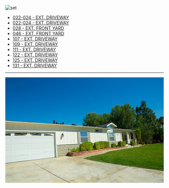 ![set][]

* [022-024 - EXT. DRIVEWAY](022-024-EXT.Driveway--023-024--.md)
* [022-024 - EXT. DRIVEWAY](022-024-EXT.Driveway--023-024--.md)
* [028 - EXT. FRONT YARD](028-EXT.FrontYard.md)
* [046 - EXT. FRONT YARD](046-EXT.FrontYard.md)
* [107 - EXT. DRIVEWAY](107-EXT.Driveway.md)
* [109 - EXT. DRIVEWAY](109-EXT.Driveway.md)
* [111 - EXT. DRIVEWAY](111-EXT.Driveway--CONTD--.md)
* [122 - EXT. DRIVEWAY](122-EXT.Driveway.md)
* [125 - EXT. DRIVEWAY](125-EXT.Driveway.md)
* [131 - EXT. DRIVEWAY](131-EXT.Driveway.md)

----

![prepro][]

[set]: images/FrontYard.JPG
[prepro]: images/FrontYardPrePro.JPG